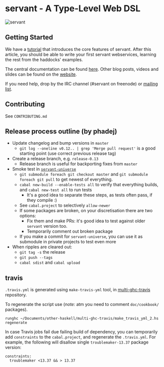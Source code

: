 # servant - A Type-Level Web DSL

![servant](https://raw.githubusercontent.com/haskell-servant/servant/master/servant.png)

## Getting Started

We have a [tutorial](http://docs.servant.dev/en/stable/tutorial/index.html) that
introduces the core features of servant. After this article, you should be able
to write your first servant webservices, learning the rest from the haddocks'
examples.

The central documentation can be found [here](http://docs.servant.dev/).
Other blog posts, videos and slides can be found on the
[website](http://www.servant.dev/).

If you need help, drop by the IRC channel (#servant on freenode) or [mailing
list](https://groups.google.com/forum/#!forum/haskell-servant).

## Contributing

See `CONTRIBUTING.md`

## Release process outline (by phadej)

- Update changelog and bump versions in `master`
    - `git log --oneline v0.12.. | grep 'Merge pull request'` is a good starting point (use correct previous release tag)
- Create a release branch, e.g. `release-0.13`
    - Release branch is useful for backporting fixes from `master`
- Smoke test in [`servant-universe`](https://github.com/phadej/servant-universe)
    - `git submodule foreach git checkout master` and `git submodule foreach git pull` to get newest of everything.
    - `cabal new-build --enable-tests all` to verify that everything builds, and `cabal new-test all` to run tests
        - It's a good idea to separate these steps, as tests often pass, if they compile :)
    - See `cabal.project` to selectively `allow-newer`
    - If some packages are broken, on your discretisation there are two options:
        - Fix them and make PRs: it's good idea to test against older `servant` version too.
        - Temporarily comment out broken package
    - If you make a commit for `servant-universe`, you can use it as submodule in private projects to test even more
- When ripples are cleared out:
    - `git tag -s` the release
    - `git push --tags`
    - `cabal sdist` and `cabal upload`

## travis

`.travis.yml` is generated using `make-travis-yml` tool, in
[multi-ghc-travis](https://github.com/haskell-hvr/multi-ghc-travis) repository.

To regenerate the script use (*note:* atm you need to comment `doc/cookbook/` packages).

```
runghc ~/Documents/other-haskell/multi-ghc-travis/make_travis_yml_2.hs regenerate
```

In case Travis jobs fail due failing build of dependency, you can temporarily
add `constraints` to the `cabal.project`, and regenerate the `.travis.yml`.
For example, the following will disallow single `troublemaker-13.37` package version:

```
constraints:
  troublemaker <13.37 && > 13.37
```
